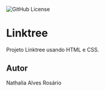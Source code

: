 ![GitHub License](https://img.shields.io/github/license/nathaliaarosario/Linktree?style=plastic)


# Linktree
Projeto Linktree usando HTML e CSS.
## Autor
Nathalia Alves Rosário
